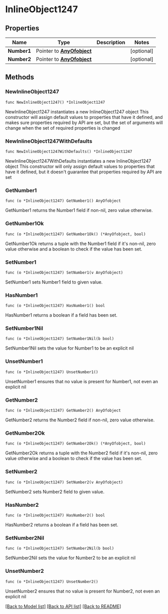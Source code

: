 # InlineObject1247

## Properties

Name | Type | Description | Notes
------------ | ------------- | ------------- | -------------
**Number1** | Pointer to [**AnyOfobject**](anyOf&lt;object&gt;.md) |  | [optional] 
**Number2** | Pointer to [**AnyOfobject**](anyOf&lt;object&gt;.md) |  | [optional] 

## Methods

### NewInlineObject1247

`func NewInlineObject1247() *InlineObject1247`

NewInlineObject1247 instantiates a new InlineObject1247 object
This constructor will assign default values to properties that have it defined,
and makes sure properties required by API are set, but the set of arguments
will change when the set of required properties is changed

### NewInlineObject1247WithDefaults

`func NewInlineObject1247WithDefaults() *InlineObject1247`

NewInlineObject1247WithDefaults instantiates a new InlineObject1247 object
This constructor will only assign default values to properties that have it defined,
but it doesn't guarantee that properties required by API are set

### GetNumber1

`func (o *InlineObject1247) GetNumber1() AnyOfobject`

GetNumber1 returns the Number1 field if non-nil, zero value otherwise.

### GetNumber1Ok

`func (o *InlineObject1247) GetNumber1Ok() (*AnyOfobject, bool)`

GetNumber1Ok returns a tuple with the Number1 field if it's non-nil, zero value otherwise
and a boolean to check if the value has been set.

### SetNumber1

`func (o *InlineObject1247) SetNumber1(v AnyOfobject)`

SetNumber1 sets Number1 field to given value.

### HasNumber1

`func (o *InlineObject1247) HasNumber1() bool`

HasNumber1 returns a boolean if a field has been set.

### SetNumber1Nil

`func (o *InlineObject1247) SetNumber1Nil(b bool)`

 SetNumber1Nil sets the value for Number1 to be an explicit nil

### UnsetNumber1
`func (o *InlineObject1247) UnsetNumber1()`

UnsetNumber1 ensures that no value is present for Number1, not even an explicit nil
### GetNumber2

`func (o *InlineObject1247) GetNumber2() AnyOfobject`

GetNumber2 returns the Number2 field if non-nil, zero value otherwise.

### GetNumber2Ok

`func (o *InlineObject1247) GetNumber2Ok() (*AnyOfobject, bool)`

GetNumber2Ok returns a tuple with the Number2 field if it's non-nil, zero value otherwise
and a boolean to check if the value has been set.

### SetNumber2

`func (o *InlineObject1247) SetNumber2(v AnyOfobject)`

SetNumber2 sets Number2 field to given value.

### HasNumber2

`func (o *InlineObject1247) HasNumber2() bool`

HasNumber2 returns a boolean if a field has been set.

### SetNumber2Nil

`func (o *InlineObject1247) SetNumber2Nil(b bool)`

 SetNumber2Nil sets the value for Number2 to be an explicit nil

### UnsetNumber2
`func (o *InlineObject1247) UnsetNumber2()`

UnsetNumber2 ensures that no value is present for Number2, not even an explicit nil

[[Back to Model list]](../README.md#documentation-for-models) [[Back to API list]](../README.md#documentation-for-api-endpoints) [[Back to README]](../README.md)


